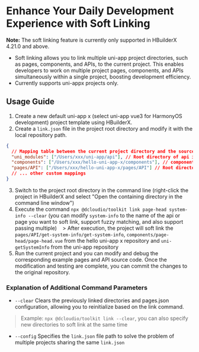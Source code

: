 # Enhance Your Daily Development Experience with Soft Linking

**Note:** The soft linking feature is currently only supported in HBuilderX 4.21.0 and above.

* Soft linking allows you to link multiple uni-app project directories, such as pages, components, and APIs, to the current project. This enables developers to work on multiple project pages, components, and APIs simultaneously within a single project, boosting development efficiency.
* Currently supports uni-appx projects only.

## Usage Guide

1. Create a new default uni-app x (select uni-app vue3 for HarmonyOS development) project template using HBuilderX.
2. Create a `link.json` file in the project root directory and modify it with the local repository path.

```json
{
  // Mapping table between the current project directory and the source directory structure, key is the current project directory structure, value is the source directory
  "uni_modules": ["/Users/xxx/uni-app/api"], // Root directory of api implemented by the uni-app main repository uni_modules
  "components": ["/Users/xxx/hello-uni-app-x/components"], // components directory of the root directory of hello uni-app x
  "pages/API": ["/Users/xxx/hello-uni-app-x/pages/API"] // Root directory of API pages of hello uni-app x
  // ... other custom mappings
}
```

3. Switch to the project root directory in the command line (right-click the project in HBuilderX and select "Open the containing directory in the command line window")
4. Execute the command `npx @dcloudio/toolkit link page-head system-info --clear` (you can modify `system-info` to the name of the api or page you want to soft link, support fuzzy matching, and also support passing multiple)
   > After execution, the project will soft link the `pages/API/get-system-info/get-system-info`, `components/page-head/page-head.vue` from the hello uni-app x repository and `uni-getSystemInfo` from the uni-app repository
5. Run the current project and you can modify and debug the corresponding example pages and API source code. Once the modification and testing are complete, you can commit the changes to the original repository.

### Explanation of Additional Command Parameters

- `--clear` Clears the previously linked directories and pages.json configuration, allowing you to reinitialize based on the link command.
> Example: `npx @dcloudio/toolkit link --clear`, you can also specify new directories to soft link at the same time
- `--config` Specifies the `link.json` file path to solve the problem of multiple projects sharing the same `link.json`
